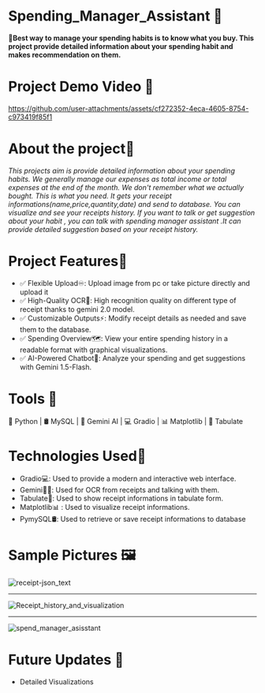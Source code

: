 
# Spending_Manager_Assistant 🎉
 **📌Best way to manage your spending habits is to know what you buy. This project provide detailed information about your spending habit and makes recommendation on them.**

# Project Demo Video 🎥



https://github.com/user-attachments/assets/cf272352-4eca-4605-8754-c973419f85f1





 
# About the project🎯
*This projects aim is provide detailed information about  your spending habits.
We generally manage our expenses as total income or total expenses at the end of the month. We don't remember  what we actually bought. This is what you need.
It gets your receipt informations(name,price,quantity,date) and send to database. You can visualize and  see your receipts history.
If you want to talk or get suggestion about your habit , you can talk with spending  manager assistant .It can provide detailed suggestion based on your receipt history.*




#  Project Features🚀
* ✅ Flexible Upload♾️: Upload image from pc or take picture directly and upload it
* ✅ High-Quality OCR🔎: High recognition quality on different type of receipt thanks to gemini 2.0 model.
* ✅ Customizable Outputs⚡: Modify receipt details as needed and save them to the database.
* ✅ Spending Overview🗺️: View your entire spending history in a readable format with graphical visualizations.
* ✅ AI-Powered Chatbot💪: Analyze your spending and get suggestions with Gemini 1.5-Flash.

# Tools 🧰

🐍 Python | 🛢 MySQL | 🤖 Gemini AI | 💻 Gradio | 📊 Matplotlib | 🔢 Tabulate


#  Technologies Used🔧


* Gradio💻: Used to provide a modern and interactive web interface.
* Gemini🔎🤖: Used for OCR from receipts and talking with them.
* Tabulate🔢: Used to show receipt informations in tabulate form.
* Matplotlib📊 : Used to visualize receipt informations.
* PymySQL🛢: Used to retrieve or  save receipt informations to database


# Sample Pictures 🖼️
![receipt-json_text](https://github.com/user-attachments/assets/9c9e80c3-8bc2-4a01-9f3a-d5a389aadf9d)

------------------------------------------------------------------------------------------------------

![Receipt_history_and_visualization](https://github.com/user-attachments/assets/8549d4a9-5b40-454a-a429-5605e92c780d)


------------------------------------------------------------------------------------------------------

![spend_manager_asisstant](https://github.com/user-attachments/assets/5758af65-c8cb-477d-af82-ef85ba1f8eb1)

# Future Updates 📢
* Detailed Visualizations
